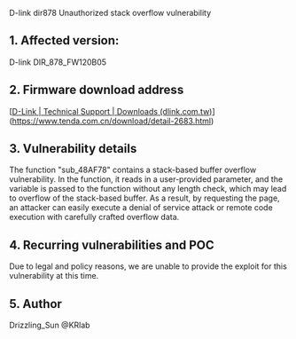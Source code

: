D-link dir878 Unauthorized stack overflow vulnerability

## **1. Affected version:**

D-link DIR_878_FW120B05

## **2. Firmware download address**

[[D-Link | Technical Support | Downloads (dlink.com.tw)](https://tsd.dlink.com.tw/ddwn)](https://www.tenda.com.cn/download/detail-2683.html)

## **3. Vulnerability details**

The function "sub_48AF78" contains a stack-based buffer overflow vulnerability. In the function, it reads in a user-provided parameter, and the variable is passed to the function without any length check, which may lead to overflow of the stack-based buffer. As a result, by requesting the page, an attacker can easily execute a denial of service attack or remote code execution with carefully crafted overflow data.

## **4. Recurring vulnerabilities and POC**

Due to legal and policy reasons, we are unable to provide the exploit for this vulnerability at this time.

## 5. Author

Drizzling_Sun @KRlab

